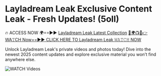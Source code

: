 # Layladream Leak Exclusive Content Leak - Fresh Updates! (5oll)

🔥 ACCESS NOW 🌍==►► <a href="https://tinyurl.com/3fjeunct" rel="nofollow">Layladream Leak Latest Collection</a></h3>
[🔴🌍📺📱👉WA𝚃CH Now==►► CLICK HERE TO Layladream Leak 𝚆𝙰𝚃𝙲𝙷 NOW](https://tinyurl.com/3fjeunct)

Unlock Layladream Leak's private videos and photos today! Dive into the newest 2025 content updates and explore exclusive material you won’t find anywhere else.


<a href="https://tinyurl.com/3fjeunct" rel="nofollow" data-target="animated-image.originalLink"><img src="https://camo.githubusercontent.com/8a4f000d20f83aca3bf7ec5f350d767afa0574a8a352519fd8cfa583a6f93a33/68747470733a2f2f692e696d6775722e636f6d2f644a486b345a712e676966" alt="WATCH Videos" data-canonical-src="https://i.imgur.com/dJHk4Zq.gif" style="max-width: 100%; display: inline-block;" data-target="animated-image.originalImage"></a>

